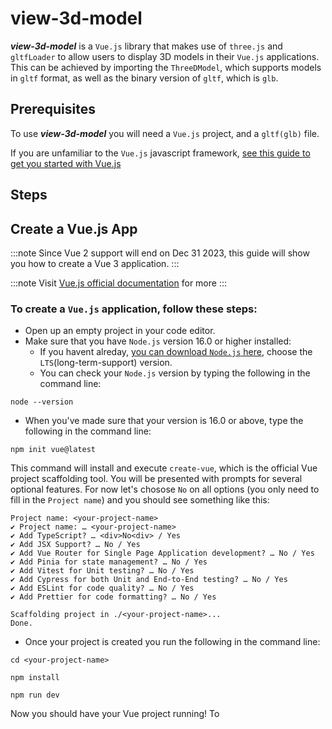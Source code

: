 # view-3d-model

**_view-3d-model_** is a `Vue.js` library that makes use of `three.js` and `gltfLoader` to allow users to display 3D models in their `Vue.js` applications. This can be achieved by importing the `ThreeDModel`, which supports models in `gltf` format, as well as the binary version of `gltf`, which is `glb`.

## Prerequisites

To use **_view-3d-model_** you will need a `Vue.js` project, and a `gltf(glb)` file.

If you are unfamiliar to the `Vue.js` javascript framework,
[see this guide to get you started with Vue.js](#create-vue-guide)

## Steps

## <a id="create-vue-guide"></a> Create a Vue.js App

:::note
Since Vue 2 support will end on Dec 31 2023, this guide will show you how to create a Vue 3 application.
:::

:::note
Visit [Vue.js official documentation](https://vuejs.org/guide/quick-start.html) for more
:::

### To create a `Vue.js` application, follow these steps:

- Open up an empty project in your code editor.
- Make sure that you have `Node.js` version 16.0 or higher installed:
  - If you havent alreday, [you can download `Node.js` here](https://nodejs.org/en), choose the `LTS`(long-term-support) version.
  - You can check your `Node.js` version by typing the following in the command line:

```
node --version
```

- When you've made sure that your version is 16.0 or above, type the following in the command line:

```
npm init vue@latest
```

This command will install and execute `create-vue`, which is the official Vue project scaffolding tool. You will be presented with prompts for several optional features. For now let's chosose `No` on all options (you only need to fill in the `Project name`) and you should see something like this:

```
Project name: <your-project-name>
✔ Project name: … <your-project-name>
✔ Add TypeScript? … <div>No<div> / Yes
✔ Add JSX Support? … No / Yes
✔ Add Vue Router for Single Page Application development? … No / Yes
✔ Add Pinia for state management? … No / Yes
✔ Add Vitest for Unit testing? … No / Yes
✔ Add Cypress for both Unit and End-to-End testing? … No / Yes
✔ Add ESLint for code quality? … No / Yes
✔ Add Prettier for code formatting? … No / Yes

Scaffolding project in ./<your-project-name>...
Done.
```

- Once your project is created you run the following in the command line:

```
cd <your-project-name>
```

```
npm install
```

```
npm run dev
```

Now you should have your Vue project running! To
